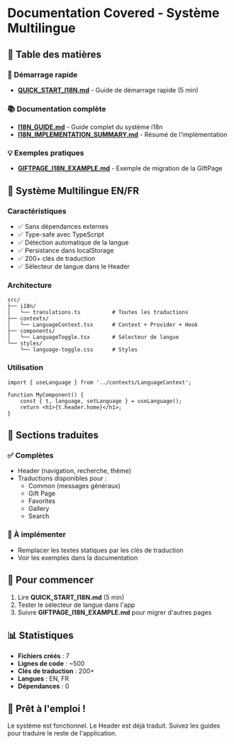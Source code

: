 # Documentation Covered - Système Multilingue

## 📖 Table des matières

### 🚀 Démarrage rapide
- **[QUICK_START_I18N.md](./QUICK_START_I18N.md)** - Guide de démarrage rapide (5 min)

### 📚 Documentation complète
- **[I18N_GUIDE.md](./I18N_GUIDE.md)** - Guide complet du système i18n
- **[I18N_IMPLEMENTATION_SUMMARY.md](./I18N_IMPLEMENTATION_SUMMARY.md)** - Résumé de l'implémentation

### 💡 Exemples pratiques
- **[GIFTPAGE_I18N_EXAMPLE.md](./GIFTPAGE_I18N_EXAMPLE.md)** - Exemple de migration de la GiftPage

## 🎯 Système Multilingue EN/FR

### Caractéristiques
- ✅ Sans dépendances externes
- ✅ Type-safe avec TypeScript
- ✅ Détection automatique de la langue
- ✅ Persistance dans localStorage
- ✅ 200+ clés de traduction
- ✅ Sélecteur de langue dans le Header

### Architecture
```
src/
├── i18n/
│   └── translations.ts          # Toutes les traductions
├── contexts/
│   └── LanguageContext.tsx      # Context + Provider + Hook
├── components/
│   └── LanguageToggle.tsx       # Sélecteur de langue
└── styles/
    └── language-toggle.css      # Styles
```

### Utilisation
```tsx
import { useLanguage } from '../contexts/LanguageContext';

function MyComponent() {
    const { t, language, setLanguage } = useLanguage();
    return <h1>{t.header.home}</h1>;
}
```

## 📝 Sections traduites

### ✅ Complètes
- Header (navigation, recherche, thème)
- Traductions disponibles pour :
  - Common (messages généraux)
  - Gift Page
  - Favorites
  - Gallery
  - Search

### 🔄 À implémenter
- Remplacer les textes statiques par les clés de traduction
- Voir les exemples dans la documentation

## 🚀 Pour commencer

1. Lire **QUICK_START_I18N.md** (5 min)
2. Tester le sélecteur de langue dans l'app
3. Suivre **GIFTPAGE_I18N_EXAMPLE.md** pour migrer d'autres pages

## 📊 Statistiques

- **Fichiers créés** : 7
- **Lignes de code** : ~500
- **Clés de traduction** : 200+
- **Langues** : EN, FR
- **Dépendances** : 0

## 🎉 Prêt à l'emploi !

Le système est fonctionnel. Le Header est déjà traduit. Suivez les guides pour traduire le reste de l'application.
